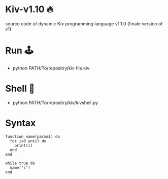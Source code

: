 # Kiv-v1.10 🔥
source code of dynamic Kiv programming language v1.1.0 (finale version of v1)
# Run 🕹️
- python PATH/To/repositry/kiv file.kiv
# Shell 🐢
- python PATH/To/repositry/kiv/kivshell.py
# Syntax
```
function name(param1) do
  for i=0 until do
    print(i)
  end
end
 
while true do
  name("s")
end
```
